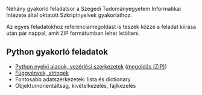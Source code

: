 <style>
	h1:first-of-type { display: none; }
</style>

# Szkriptnyelvek gyakorló feladatsorok

Néhány gyakorló feladatsor a Szegedi Tudományegyetem Informatikai Intézete által oktatott Szkriptnyelvek gyakorlathoz.

Az egyes feladatokhoz referenciamegoldást is teszek közzé a feladat kiírása után pár nappal, amit ZIP formátumban lehet letölteni.



## Python gyakorló feladatok

* [Python nyelvi alapok, vezérlési szerkezetek](./01) ([megoldás (ZIP)](./01/feladatsor01_megoldas.zip))
* [Függvények, stringek](./02)
* Fontosabb adatszerkezetek: lista és dictionary
* Objektumorientáltság, kivételkezelés, fájlkezelés
